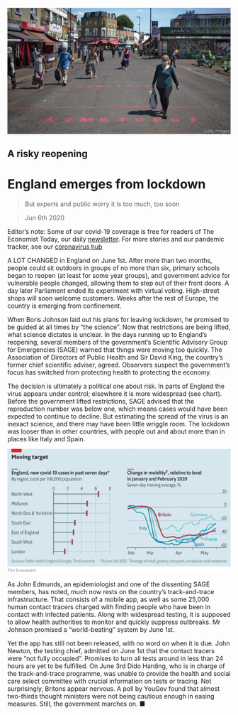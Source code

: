![](./images/20200606_BRP005.jpg)

## A risky reopening

# England emerges from lockdown

> But experts and public worry it is too much, too soon

> Jun 6th 2020

Editor’s note: Some of our covid-19 coverage is free for readers of The Economist Today, our daily [newsletter](https://www.economist.com/https://my.economist.com/user#newsletter). For more stories and our pandemic tracker, see our [coronavirus hub](https://www.economist.com//news/2020/03/11/the-economists-coverage-of-the-coronavirus)

A  LOT CHANGED in England on June 1st. After more than two months, people could sit outdoors in groups of no more than six, primary schools began to reopen (at least for some year groups), and government advice for vulnerable people changed, allowing them to step out of their front doors. A day later Parliament ended its experiment with virtual voting. High-street shops will soon welcome customers. Weeks after the rest of Europe, the country is emerging from confinement.

When Boris Johnson laid out his plans for leaving lockdown, he promised to be guided at all times by “the science”. Now that restrictions are being lifted, what science dictates is unclear. In the days running up to England’s reopening, several members of the government’s Scientific Advisory Group for Emergencies (SAGE) warned that things were moving too quickly. The Association of Directors of Public Health and Sir David King, the country’s former chief scientific adviser, agreed. Observers suspect the government’s focus has switched from protecting health to protecting the economy.

The decision is ultimately a political one about risk. In parts of England the virus appears under control; elsewhere it is more widespread (see chart). Before the government lifted restrictions, SAGE advised that the reproduction number was below one, which means cases would have been expected to continue to decline. But estimating the spread of the virus is an inexact science, and there may have been little wriggle room. The lockdown was looser than in other countries, with people out and about more than in places like Italy and Spain.

![](./images/20200606_BRC834.png)

As John Edmunds, an epidemiologist and one of the dissenting SAGE members, has noted, much now rests on the country’s track-and-trace infrastructure. That consists of a mobile app, as well as some 25,000 human contact tracers charged with finding people who have been in contact with infected patients. Along with widespread testing, it is supposed to allow health authorities to monitor and quickly suppress outbreaks. Mr Johnson promised a “world-beating” system by June 1st.

Yet the app has still not been released, with no word on when it is due. John Newton, the testing chief, admitted on June 1st that the contact tracers were “not fully occupied”. Promises to turn all tests around in less than 24 hours are yet to be fulfilled. On June 3rd Dido Harding, who is in charge of the track-and-trace programme, was unable to provide the health and social care select committee with crucial information on tests or tracing. Not surprisingly, Britons appear nervous. A poll by YouGov found that almost two-thirds thought ministers were not being cautious enough in easing measures. Still, the government marches on. ■